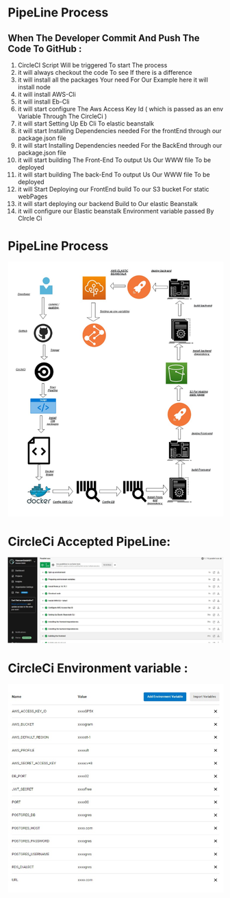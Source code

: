 # PipeLine Process 
## When The Developer Commit And Push The Code To GitHub :

1. CircleCI Script Will be triggered To start The process 
2. it will always checkout the code To see If there is a difference 
3. it will install all the packages Your need For Our Example here it will install node 
4. it will install AWS-Cli 
5. it will install Eb-Cli 
6. it will start configure The Aws Access Key Id ( which is passed as an env Variable Through The CircleCi ) 
7. it will start Setting Up Eb Cli To elastic beanstalk 
8. it will start Installing Dependencies needed For the frontEnd through our package.json file 
9. it will start Installing Dependencies needed For the BackEnd through our package.json file 
10. it will start building The Front-End To output Us Our WWW file To be deployed 
11. it will start building The back-End To output Us Our WWW file To be deployed 
12. it will Start Deploying our FrontEnd build To our S3 bucket For static webPages
13. it will start deploying our backend Build to Our elastic Beanstalk 
14. it will configure our Elastic beanstalk Environment variable passed By CIrcle Ci

# PipeLine Process
![PipeLine](../Resources/pipeline.jpg)


# CircleCi Accepted PipeLine:
![CircleCi Accepted PipeLine](../Resources/circleci_pass_test.jpg)



# CircleCi Environment variable :
![Environment variable](../Resources/CircleCi_env_var2.jpg)